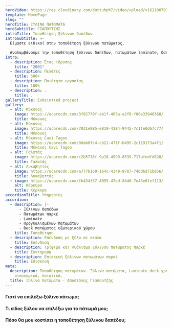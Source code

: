 ```yaml
---
heroVideo: https://res.cloudinary.com/duttuhph7/video/upload/v1621087072/intro-vid_maxhv6_awoz4a.webm
template: HomePage
slug: ""
heroTitle: ΞΥΛΙΝΑ ΠΑΤΩΜΑΤΑ
heroSubtitle: ΓΙΑΠΟΥΤΖΗΣ
introTitle: Τοποθέτηση ξύλινων δαπέδων
introSubtitle: >-
  Είμαστε ειδικοί στην τοποθέτηση ξύλινου πατώματος.

  Αναλαμβάνουμε την τοποθέτηση ξύλινων δαπέδων, πατωμάτων laminate, δαπέδων εξωτερικού χώρου - deck σε όλη την Ελλάδα.
intro:
  - description: Έτος ίδρυσης
    title: "2001"
  - description: Πελάτες
    title: 500+
  - description: Ποιότητα εργασίας
    title: 100%
  - description: .
    title: .
galleryTitle: Ενδεικτικά project
gallery:
  - alt: Μύκονος
    image: https://ucarecdn.com/3f82770f-ab1f-465a-a2f8-f00e33946360/
    title: Μύκονος
  - alt: Μύκονος
    image: https://ucarecdn.com/7031e985-e819-4184-9445-7c1fe0d67c77/
    title: Μύκονος
  - alt: Μύκονος Cavi Tagoo
    image: https://ucarecdn.com/0dab8fc4-cb21-471f-b495-2c119173a4f1/
    title: Μύκονος Cavi Tagoo
  - alt: Γαλατάς
    image: https://ucarecdn.com/c2b5718f-9a16-4999-8539-717afedfd820/
    title: Γαλατάς
  - alt: Λυκαβηττός
    image: https://ucarecdn.com/a777b160-164c-4349-9787-74bd6d71b856/
    title: Λυκαβηττός
  - image: https://ucarecdn.com/fb434f37-4055-47ed-84d6-7e43e6fef113/
    alt: Κέρκυρα
    title: Κέρκυρα
accordionTitle: Υπηρεσίες
accordion:
  - description: |-
      - Ξύλινων δαπέδων
      - Πατωμάτων παρκέ
      - Laminate
      - Προγυαλισμένων πατωμάτων
      - Deck πατώματος εξωτερικού χώρου
    title: Τοποθέτηση
  - description: Επένδυση με ξύλο σε σκάλα
    title: Επένδυση
  - description: Τρίψιμο και γυάλισμα ξύλινου πατώματος παρκέ
    title: Συντήρηση
  - description: Επισκευή ξύλινων πατωμάτων παρκέ
    title: Επισκευή
meta:
  description: Τοποθέτηση πατωμάτων. Ξύλινα πατώματα, Laminate deck γρήγορα,
    οικονομικά, ποιοτικά.
  title: Ξύλινα πατώματα - Αποστόλης Γιαπουτζής
---
```


#### Γιατί να επιλέξω ξύλινο πάτωμα;

#### Τι είδος ξύλου να επιλέξω για το πάτωμά μου;

#### Πόσο θα μου κοστίσει η τοποθέτηση ξύλινου δαπέδου;
